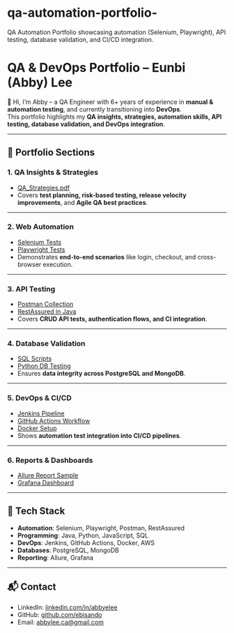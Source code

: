# qa-automation-portfolio-
QA Automation Portfolio showcasing automation (Selenium, Playwright), API testing, database validation, and CI/CD integration.

# QA & DevOps Portfolio – Eunbi (Abby) Lee

👋 Hi, I’m Abby – a QA Engineer with 6+ years of experience in **manual & automation testing**, and currently transitioning into **DevOps**.  
This portfolio highlights my **QA insights, strategies, automation skills, API testing, database validation, and DevOps integration**.

---

## 📌 Portfolio Sections

### 1. QA Insights & Strategies
- [QA_Strategies.pdf](qa-strategies/QA_Strategies.pdf)  
- Covers **test planning, risk-based testing, release velocity improvements**, and **Agile QA best practices**.

---

### 2. Web Automation
- [Selenium Tests](selenium-tests/)  
- [Playwright Tests](playwright-tests/)  
- Demonstrates **end-to-end scenarios** like login, checkout, and cross-browser execution.

---

### 3. API Testing
- [Postman Collection](api-testing/postman_collection.json)  
- [RestAssured in Java](api-testing/restassured/UserAPITest.java)  
- Covers **CRUD API tests, authentication flows, and CI integration**.

---

### 4. Database Validation
- [SQL Scripts](db-validation/sql/validate_orders.sql)  
- [Python DB Testing](db-validation/python/db_test.py)  
- Ensures **data integrity across PostgreSQL and MongoDB**.

---

### 5. DevOps & CI/CD
- [Jenkins Pipeline](devops-ci-cd/Jenkinsfile)  
- [GitHub Actions Workflow](devops-ci-cd/github-actions.yml)  
- [Docker Setup](devops-ci-cd/docker-compose.yml)  
- Shows **automation test integration into CI/CD pipelines**.

---

### 6. Reports & Dashboards
- [Allure Report Sample](reports/allure-report-sample/)  
- [Grafana Dashboard](reports/grafana-dashboard.png)  

---

## 🚀 Tech Stack
- **Automation**: Selenium, Playwright, Postman, RestAssured  
- **Programming**: Java, Python, JavaScript, SQL  
- **DevOps**: Jenkins, GitHub Actions, Docker, AWS  
- **Databases**: PostgreSQL, MongoDB  
- **Reporting**: Allure, Grafana  

---

## 📬 Contact
- LinkedIn: [linkedin.com/in/abbyelee](#)  
- GitHub: [github.com/ebisando](#)  
- Email: abbylee.ca@gmail.com

